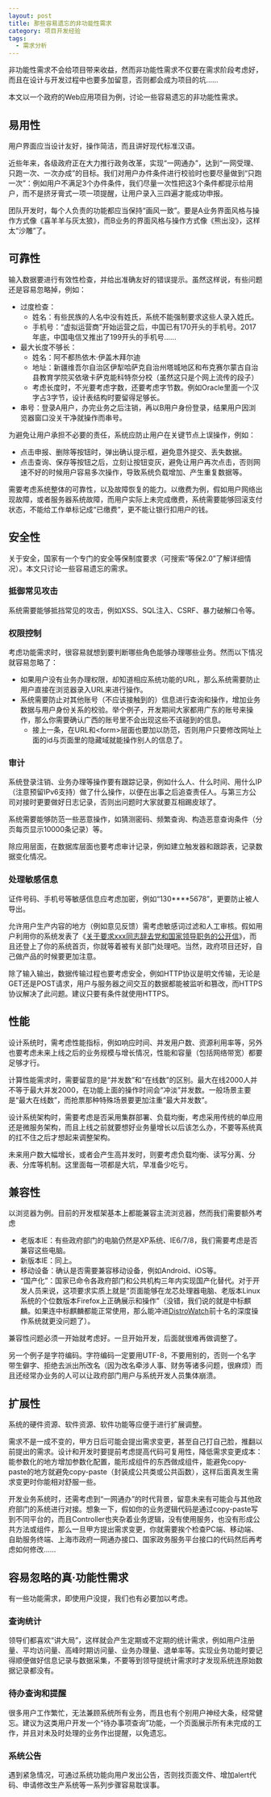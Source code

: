 ```yaml
---
layout: post
title: 那些容易遗忘的非功能性需求
category: 项目开发经验
tags:
  - 需求分析
---
```

非功能性需求不会给项目带来收益，然而非功能性需求不仅要在需求阶段考虑好，而且在设计与开发过程中也要多加留意，否则都会成为项目的坑……

本文以一个政府的Web应用项目为例，讨论一些容易遗忘的非功能性需求。
<!-- more -->

## 易用性
用户界面应当设计友好，操作简洁，而且讲好现代标准汉语。

近些年来，各级政府正在大力推行政务改革，实现“一网通办”，达到“一网受理、只跑一次、一次办成”的目标。我们对用户办件条件进行校验时也要尽量做到“只跑一次”：例如用户不满足3个办件条件，我们尽量一次性把这3个条件都提示给用户，而不是挤牙膏式一项一项提醒，让用户录入三四遍才能成功申报。

团队开发时，每个人负责的功能都应当保持“画风一致”。要是A业务界面风格与操作方式像《喜羊羊与灰太狼》，而B业务的界面风格与操作方式像《熊出没》，这样太“沙雕”了。

## 可靠性
输入数据要进行有效性检查，并给出准确友好的错误提示。虽然这样说，有些问题还是容易忽略掉，例如：

* 过度检查：
  * 姓名：有些民族的人名中没有姓氏，系统不能强制要求这些人录入姓氏。
  * 手机号：“虚拟运营商”开始运营之后，中国已有170开头的手机号。2017年底，中国电信又推出了199开头的手机号……
* 最大长度不够长：
  * 姓名：阿不都热依木·伊盖木拜尔迪
  * 地址：新疆维吾尔自治区伊犁哈萨克自治州塔城地区和布克赛尔蒙古自治县教育学院买依墩卡萨克能科特奈分校（虽然这只是个网上流传的段子）
  * 考虑长度时，不光要考虑字数，还要考虑字节数。例如Oracle里面一个汉字占3字节，设计表结构时要留得足够长。
* 串号：登录A用户，办完业务之后注销，再以B用户身份登录，结果用户因浏览器窗口没关干净就操作而串号。

为避免让用户承担不必要的责任，系统应防止用户在关键节点上误操作，例如：
* 点击申报、删除等按钮时，弹出确认提示框，避免意外提交、丢失数据。
* 点击查询、保存等按钮之后，立刻让按钮变灰，避免让用户再次点击，否则网速不好的时候用户容易多次操作，导致系统负载增加、产生重复数据等。

需要考虑系统整体的可靠性，以及故障恢复的能力。以缴费为例，假如用户网络出现故障，或者服务器系统故障，而用户实际上未完成缴费，系统需要能够回滚支付状态，不能给工作单标记成“已缴费”，更不能让银行扣用户的钱。

## 安全性
关于安全，国家有一个专门的安全等保制度要求（可搜索“等保2.0”了解详细情况）。本文只讨论一些容易遗忘的需求。

### 抵御常见攻击
系统需要能够抵挡常见的攻击，例如XSS、SQL注入、CSRF、暴力破解口令等。

### 权限控制
考虑功能需求时，很容易就想到要判断哪些角色能够办理哪些业务。然而以下情况就容易忽略了：

* 如果用户没有业务办理权限，却知道相应系统功能的URL，那么系统需要防止用户直接在浏览器录入URL来进行操作。
* 系统需要防止对其他账号（不应该接触到的）信息进行查询和操作，增加业务数据与用户身份关系的校验。举个例子，开发期间大家都用广东的账号来操作，那么你需要确认广西的账号里不会出现这些不该碰到的信息。
  * 接上一条，在URL和&lt;form&gt;层面也要加以防范，否则用户只要修改网址上面的id与页面里的隐藏域就能操作别人的信息了。

### 审计
系统登录注销、业务办理等操作要有跟踪记录，例如什么人、什么时间、用什么IP（注意预留IPv6支持）做了什么操作，以便在出事之后追查责任人。与第三方公司对接时更要做好日志记录，否则出问题时大家就要互相踢皮球了。

系统需要能够防范一些恶意操作，如猜测密码、频繁查询、构造恶意查询条件（分页每页显示10000条记录）等。

除应用层面，在数据库层面也要考虑审计记录，例如建立触发器和跟踪表，记录数据变化情况。

### 处理敏感信息
证件号码、手机号等敏感信息应考虑加密，例如“130****5678”，更要防止被人导出。

允许用户生产内容的地方（例如意见反馈）需考虑敏感词过滤和人工审核。假如用户利用你的系统发表了《[关于要求xxx同志辞去党和国家领导职务的公开信](https://zh.wikipedia.org/wiki/%E8%A6%81%E6%B1%82%E4%B9%A0%E8%BF%91%E5%B9%B3%E8%BE%9E%E4%BB%BB%E6%80%BB%E4%B9%A6%E8%AE%B0%E5%85%AC%E5%BC%80%E4%BF%A1%E4%BA%8B%E4%BB%B6)》，而且还登上了你的系统首页，你就等着被有关部门处理吧。当然，政府项目还好，自己做产品的时候要更加注意。

除了输入输出，数据传输过程也要考虑安全，例如HTTP协议是明文传输，无论是GET还是POST请求，用户与服务器之间交互的数据都能被监听和篡改，而HTTPS协议解决了此问题。建议只要有条件就使用HTTPS。

## 性能
设计系统时，需考虑性能指标，例如响应时间、并发用户数、资源利用率等，另外也要考虑未来上线之后的业务规模与增长情况，性能和容量（包括网络带宽）都要足够才行。

计算性能需求时，需要留意的是“并发数”和“在线数”的区别。最大在线2000人并不等于最大并发2000，在功能上面的操作时间会“冲淡”并发数。一般场景主要是“最大在线数”，而抢票那种特殊场景要更加注重“最大并发数”。

设计系统架构时，需要考虑是否采用集群部署、负载均衡，考虑采用传统的单应用还是微服务架构，而且上线之前就要想好业务量增长以后该怎么办，不要等系统真的扛不住之后才想起来调整架构。

未来用户数大幅增长，或者会产生高并发时，则要考虑负载均衡、读写分离、分表、分库等机制。这里面每一项都是大坑，早准备少吃亏。

## 兼容性
以浏览器为例。目前的开发框架基本上都能兼容主流浏览器，然而我们需要额外考虑

* 老版本IE：有些政府部门的电脑仍然是XP系统、IE6/7/8，我们需要考虑是否兼容这些电脑。
* 新版本IE：同上。
* 移动设备：确认是否需要兼容移动设备，例如Android、iOS等。
* “国产化”：国家已命令各政府部门和公共机构三年内实现国产化替代。对于开发人员来说，这项要求实质上就是“页面能够在龙芯处理器电脑、老版本Linux系统的个位数版本Firefox上正确展示和操作”（没错，我们说的就是中标麒麟。如果连中标麒麟都能正常使用，那么能冲进[DistroWatch](https://distrowatch.com/)前十名的深度操作系统就更没问题了）。

兼容性问题必须一开始就考虑好。一旦开始开发，后面就很难再做调整了。

另一个例子是字符编码。字符编码一定要用UTF-8，不要用别的，否则一个名字带生僻字、拒绝去派出所改名（因为改名牵涉人事、财务等诸多问题，很麻烦）而且还经常办业务的人可以让政府部门用户与系统开发人员集体崩溃。

## 扩展性
系统的硬件资源、软件资源、软件功能等应便于进行扩展调整。

需求不是一成不变的，甲方日后可能会提出需求变更，甚至自己打自己脸，推翻以前提出的需求。设计和开发时要提前考虑提高代码可复用性，降低需求变更成本：能参数化的地方增加参数化配置，能形成组件的东西做成组件，能避免copy-paste的地方就避免copy-paste（封装成公共类或公共函数），这样后面真发生需求变更时你能相对舒服一些。

开发业务系统时，还需考虑到“一网通办”的时代背景，留意未来有可能会与其他政府部门的系统进行对接。想象一下，假如你的业务逻辑代码是通过copy-paste写到不同平台的，而且Controller也夹杂着业务逻辑，没有使用服务，也没有形成公共方法或组件，那么一旦甲方提出需求变更，你就需要挨个检查PC端、移动端、自助服务终端、上海市政府一网通办接口、国家政务服务平台接口的代码然后再考虑如何修改……

## 容易忽略的真·功能性需求
有一些功能需求，即使用户没提，我们也有必要加以考虑。

### 查询统计
领导们都喜欢“讲大局”，这样就会产生定期或不定期的统计需求，例如用户注册量、平均访问量、高峰时期访问量、业务办理量、退单率等。实现业务功能时要记得顺便做好信息记录与数据采集，不要等到领导提统计需求时才发现系统连原始数据记录都没有。

### 待办查询和提醒
很多用户工作繁忙，无法兼顾系统所有业务，而且也有个别用户神经大条，经常健忘。建议为这类用户开发一个“待办事项查询”功能，一个页面展示所有未完成的工作，并且对未及时处理的业务作出提醒，以免遗忘。

### 系统公告
遇到紧急情况，可通过系统功能向用户发出公告，否则找页面文件、增加alert代码、申请修改生产系统等一系列步骤容易耽误事。
